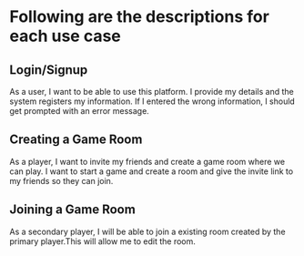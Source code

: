 # Following are the descriptions for each use case
## Login/Signup
As a user, I want to be able to use this platform. I provide my details and the system registers my information. If I entered the wrong information, I should get prompted with an error message.

## Creating a Game Room
As a player, I want to invite my friends and create a game room where we can play. I want to start a game and create a room and give the invite link to my friends so they can join.

## Joining a Game Room
As a secondary player, I will be able to join a existing room created by the primary player.This will allow me to edit the room. 
